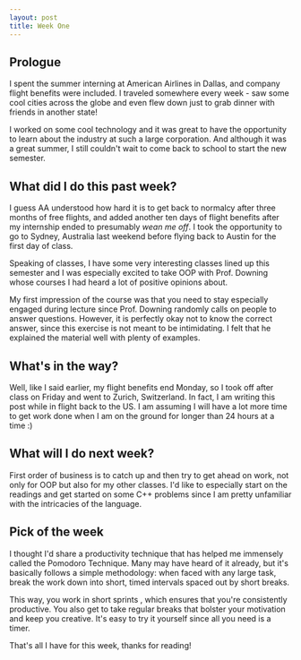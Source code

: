 ```yaml
---
layout: post
title: Week One
---
```


## Prologue ##

I spent the summer interning at American Airlines in Dallas, and company flight benefits were included. I traveled somewhere every week - saw some cool cities across the globe and even flew down just to grab dinner with friends in another state!

I worked on some cool technology and it was great to have the opportunity to learn about the industry at such a large corporation. And although it was a great summer, I still couldn't wait to come back to school to start the new semester.

## What did I do this past week? ##

I guess AA understood how hard it is to get back to normalcy after three months of free flights, and added another ten days of flight benefits after my internship ended to presumably _wean me off_. I took the opportunity to go to Sydney, Australia last weekend before flying back to Austin for the first day of class. 

Speaking of classes, I have some very interesting classes lined up this semester and I was especially excited to take OOP with Prof. Downing whose courses I had heard a lot of positive opinions about. 

My first impression of the course was that you need to stay especially engaged during lecture since Prof. Downing randomly calls on people to answer questions. However, it is perfectly okay not to know the correct answer, since this exercise is not meant to be intimidating. I felt that he explained the material well with plenty of examples.

## What's in the way? ##

Well, like I said earlier, my flight benefits end Monday, so I took off after class on Friday and went to Zurich, Switzerland. In fact, I am writing this post while in flight back to the US. I am assuming I will have a lot more time to get work done when I am on the ground for longer than 24 hours at a time :)

## What will I do next week? ##

First order of business is to catch up and then try to get ahead on work, not only for OOP but also for my other classes. I'd like to especially start on the readings and get started on some C++ problems since I am pretty unfamiliar with the intricacies of the language.

## Pick of the week ##

I thought I'd share a productivity technique that has helped me immensely called the Pomodoro Technique. Many may have heard of it already, but it's basically follows a simple methodology: when faced with any large task, break the work down into short, timed intervals spaced out by short breaks. 

This way, you work in short sprints , which ensures that you're consistently productive. You also get to take regular breaks that bolster your motivation and keep you creative. It's easy to try it yourself since all you need is a timer.

That's all I have for this week, thanks for reading!

